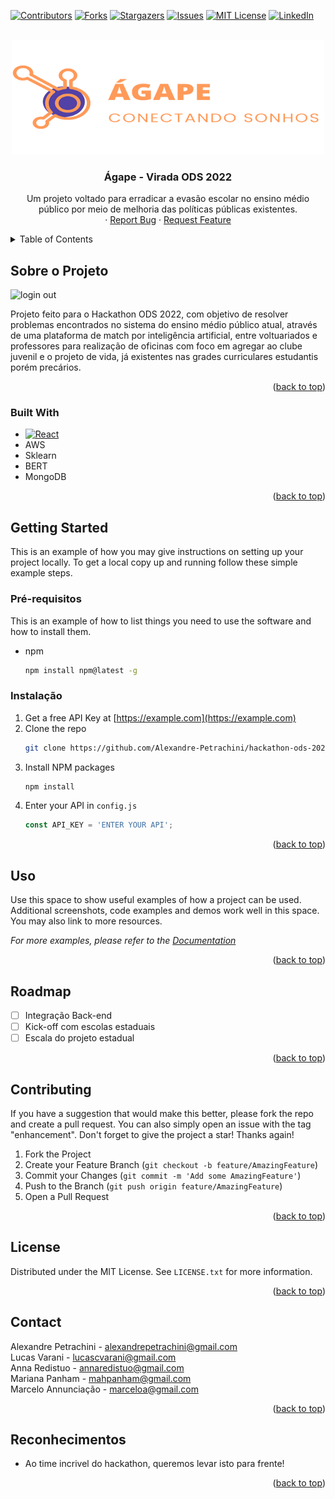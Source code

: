 <div id="top"></div>
<!--
*** Thanks for checking out the Best-README-Template. If you have a suggestion
*** that would make this better, please fork the repo and create a pull request
*** or simply open an issue with the tag "enhancement".
*** Don't forget to give the project a star!
*** Thanks again! Now go create something AMAZING! :D
-->



<!-- PROJECT SHIELDS -->
<!--
*** I'm using markdown "reference style" links for readability.
*** Reference links are enclosed in brackets [ ] instead of parentheses ( ).
*** See the bottom of this document for the declaration of the reference variables
*** for contributors-url, forks-url, etc. This is an optional, concise syntax you may use.
*** https://www.markdownguide.org/basic-syntax/#reference-style-links
-->
[![Contributors][contributors-shield]][contributors-url]
[![Forks][forks-shield]][forks-url]
[![Stargazers][stars-shield]][stars-url]
[![Issues][issues-shield]][issues-url]
[![MIT License][license-shield]][license-url]
[![LinkedIn][linkedin-shield]][linkedin-url]



<!-- PROJECT LOGO -->
<br />
<div align="center">
  <a href="https://github.com/Alexandre-Petrachini/hackathon-ods-2022-econo">
    <img src="images/logo.png" alt="Logo" width="500" height="183">
  </a>

<h3 align="center">Ágape - Virada ODS 2022</h3>

  <p align="center">
    Um projeto voltado para erradicar a evasão escolar no ensino médio público por meio de melhoria das políticas públicas existentes.
    <br />
    ·
    <a href="https://github.com/Alexandre-Petrachini/hackathon-ods-2022-econo/issues">Report Bug</a>
    ·
    <a href="https://github.com/Alexandre-Petrachini/hackathon-ods-2022-econo/issues">Request Feature</a>
  </p>
</div>



<!-- TABLE OF CONTENTS -->
<details>
  <summary>Table of Contents</summary>
  <ol>
    <li>
      <a href="#about-the-project">About The Project</a>
      <ul>
        <li><a href="#built-with">Built With</a></li>
      </ul>
    </li>
    <li>
      <a href="#getting-started">Getting Started</a>
      <ul>
        <li><a href="#prerequisites">Prerequisites</a></li>
        <li><a href="#installation">Installation</a></li>
      </ul>
    </li>
    <li><a href="#usage">Usage</a></li>
    <li><a href="#roadmap">Roadmap</a></li>
    <li><a href="#contributing">Contributing</a></li>
    <li><a href="#license">License</a></li>
    <li><a href="#contact">Contact</a></li>
    <li><a href="#acknowledgments">Acknowledgments</a></li>
  </ol>
</details>



<!-- ABOUT THE PROJECT -->
## Sobre o Projeto

![login out](https://user-images.githubusercontent.com/36488039/178151491-ad32714c-6a05-414f-81b3-345755f630f4.png)


Projeto feito para o Hackathon ODS 2022, com objetivo de resolver problemas encontrados no sistema do ensino 
médio público atual, através de uma plataforma de match por inteligência artificial, entre voltuariados e professores para realização de oficinas
com foco em agregar ao clube juvenil e o projeto de vida, já existentes nas grades curriculares estudantis porém precários. 

<p align="right">(<a href="#top">back to top</a>)</p>



### Built With

* [![React][React.js]][React-url]
* AWS
* Sklearn
* BERT
* MongoDB
<p align="right">(<a href="#top">back to top</a>)</p>



<!-- GETTING STARTED -->
## Getting Started

This is an example of how you may give instructions on setting up your project locally.
To get a local copy up and running follow these simple example steps.

### Pré-requisitos

This is an example of how to list things you need to use the software and how to install them.
* npm
  ```sh
  npm install npm@latest -g
  ```

### Instalação

1. Get a free API Key at [https://example.com](https://example.com)
2. Clone the repo
   ```sh
   git clone https://github.com/Alexandre-Petrachini/hackathon-ods-2022-econo.git
   ```
3. Install NPM packages
   ```sh
   npm install
   ```
4. Enter your API in `config.js`
   ```js
   const API_KEY = 'ENTER YOUR API';
   ```

<p align="right">(<a href="#top">back to top</a>)</p>



<!-- USAGE EXAMPLES -->
## Uso

Use this space to show useful examples of how a project can be used. Additional screenshots, code examples and demos work well in this space. You may also link to more resources.

_For more examples, please refer to the [Documentation](https://example.com)_

<p align="right">(<a href="#top">back to top</a>)</p>



<!-- ROADMAP -->
## Roadmap

- [ ] Integração Back-end
- [ ] Kick-off com escolas estaduais
- [ ] Escala do projeto estadual

<p align="right">(<a href="#top">back to top</a>)</p>



<!-- CONTRIBUTING -->
## Contributing

If you have a suggestion that would make this better, please fork the repo and create a pull request. You can also simply open an issue with the tag "enhancement".
Don't forget to give the project a star! Thanks again!

1. Fork the Project
2. Create your Feature Branch (`git checkout -b feature/AmazingFeature`)
3. Commit your Changes (`git commit -m 'Add some AmazingFeature'`)
4. Push to the Branch (`git push origin feature/AmazingFeature`)
5. Open a Pull Request

<p align="right">(<a href="#top">back to top</a>)</p>



<!-- LICENSE -->
## License

Distributed under the MIT License. See `LICENSE.txt` for more information.

<p align="right">(<a href="#top">back to top</a>)</p>



<!-- CONTACT -->
## Contact

Alexandre Petrachini - alexandrepetrachini@gmail.com
<br>
Lucas Varani - lucascvarani@gmail.com
<br>
Anna Redistuo - annaredistuo@gmail.com
<br>
Mariana Panham - mahpanham@gmail.com
<br>
Marcelo Annunciação - marceloa@gmail.com

<p align="right">(<a href="#top">back to top</a>)</p>



<!-- ACKNOWLEDGMENTS -->
## Reconhecimentos

* Ao time incrivel do hackathon, queremos levar isto para frente!

<p align="right">(<a href="#top">back to top</a>)</p>



<!-- MARKDOWN LINKS & IMAGES -->
<!-- https://www.markdownguide.org/basic-syntax/#reference-style-links -->
[contributors-shield]: https://img.shields.io/github/contributors/Alexandre-Petrachini/hackathon-ods-2022-econo.svg?style=for-the-badge
[contributors-url]: https://github.com/Alexandre-Petrachini/hackathon-ods-2022-econo/graphs/contributors
[forks-shield]: https://img.shields.io/github/forks/Alexandre-Petrachini/hackathon-ods-2022-econo.svg?style=for-the-badge
[forks-url]: https://github.com/Alexandre-Petrachini/hackathon-ods-2022-econo/network/members
[stars-shield]: https://img.shields.io/github/stars/Alexandre-Petrachini/hackathon-ods-2022-econo.svg?style=for-the-badge
[stars-url]: https://github.com/Alexandre-Petrachini/hackathon-ods-2022-econo/stargazers
[issues-shield]: https://img.shields.io/github/issues/Alexandre-Petrachini/hackathon-ods-2022-econo.svg?style=for-the-badge
[issues-url]: https://github.com/Alexandre-Petrachini/hackathon-ods-2022-econo/issues
[license-shield]: https://img.shields.io/github/license/Alexandre-Petrachini/hackathon-ods-2022-econo.svg?style=for-the-badge
[license-url]: https://github.com/Alexandre-Petrachini/hackathon-ods-2022-econo/blob/master/LICENSE.txt
[linkedin-shield]: https://img.shields.io/badge/-LinkedIn-black.svg?style=for-the-badge&logo=linkedin&colorB=555
[linkedin-url]: https://www.linkedin.com/in/alexandre-petrachini/
[product-screenshot]: images/screenshot.png
[Next.js]: https://img.shields.io/badge/next.js-000000?style=for-the-badge&logo=nextdotjs&logoColor=white
[Next-url]: https://nextjs.org/
[React.js]: https://img.shields.io/badge/React-20232A?style=for-the-badge&logo=react&logoColor=61DAFB
[React-url]: https://reactjs.org/
[Vue.js]: https://img.shields.io/badge/Vue.js-35495E?style=for-the-badge&logo=vuedotjs&logoColor=4FC08D
[Vue-url]: https://vuejs.org/
[Angular.io]: https://img.shields.io/badge/Angular-DD0031?style=for-the-badge&logo=angular&logoColor=white
[Angular-url]: https://angular.io/
[Svelte.dev]: https://img.shields.io/badge/Svelte-4A4A55?style=for-the-badge&logo=svelte&logoColor=FF3E00
[Svelte-url]: https://svelte.dev/
[Laravel.com]: https://img.shields.io/badge/Laravel-FF2D20?style=for-the-badge&logo=laravel&logoColor=white
[Laravel-url]: https://laravel.com
[Bootstrap.com]: https://img.shields.io/badge/Bootstrap-563D7C?style=for-the-badge&logo=bootstrap&logoColor=white
[Bootstrap-url]: https://getbootstrap.com
[JQuery.com]: https://img.shields.io/badge/jQuery-0769AD?style=for-the-badge&logo=jquery&logoColor=white
[JQuery-url]: https://jquery.com 
